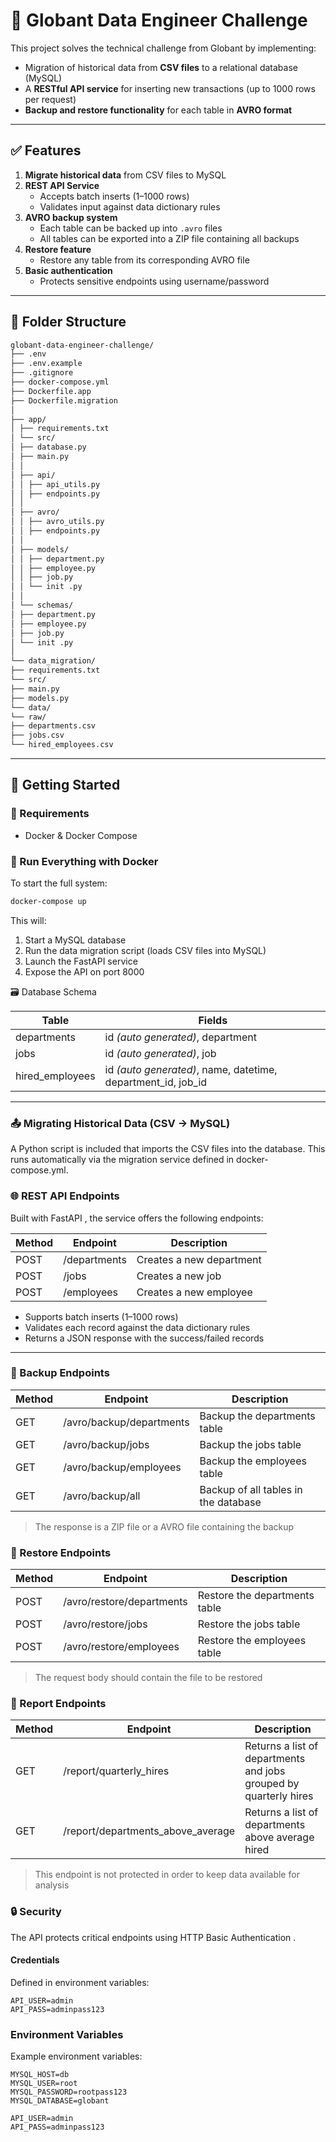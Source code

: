 # 📁 Globant Data Engineer Challenge

This project solves the technical challenge from Globant by implementing:

- Migration of historical data from **CSV files** to a relational database (MySQL)
- A **RESTful API service** for inserting new transactions (up to 1000 rows per request)
- **Backup and restore functionality** for each table in **AVRO format**



---

## ✅ Features

1. **Migrate historical data** from CSV files to MySQL  
2. **REST API Service**
   - Accepts batch inserts (1–1000 rows)
   - Validates input against data dictionary rules
3. **AVRO backup system**
   - Each table can be backed up into `.avro` files
   - All tables can be exported into a ZIP file containing all backups
4. **Restore feature**
   - Restore any table from its corresponding AVRO file
5. **Basic authentication**
   - Protects sensitive endpoints using username/password

---

## 🧱 Folder Structure
```sh
globant-data-engineer-challenge/
├── .env
├── .env.example
├── .gitignore
├── docker-compose.yml
├── Dockerfile.app
├── Dockerfile.migration
│
├── app/
│ ├── requirements.txt
│ └── src/
│ ├── database.py
│ ├── main.py
│ │
│ ├── api/
│ │ ├── api_utils.py
│ │ ├── endpoints.py
│ │
│ ├── avro/
│ │ ├── avro_utils.py
│ │ ├── endpoints.py
│ │
│ ├── models/
│ │ ├── department.py
│ │ ├── employee.py
│ │ ├── job.py
│ │ └── init .py
│ │
│ └── schemas/
│ ├── department.py
│ ├── employee.py
│ ├── job.py
│ └── init .py
│
└── data_migration/
├── requirements.txt
└── src/
├── main.py
├── models.py
└── data/
└── raw/
├── departments.csv
├── jobs.csv
└── hired_employees.csv
```
---

## 🚀 Getting Started

### 🔧 Requirements

- Docker & Docker Compose

### 🐳 Run Everything with Docker

To start the full system:

```bash
docker-compose up
```
This will:

1. Start a MySQL database
2. Run the data migration script (loads CSV files into MySQL)
3. Launch the FastAPI service
4. Expose the API on port 8000

🗃️ Database Schema

|Table|Fields|
|-----|------|
|departments|id *(auto generated)*, department|
|jobs|id *(auto generated)*, job|
|hired_employees|id *(auto generated)*, name, datetime, department_id, job_id|

---
### 📤 Migrating Historical Data (CSV → MySQL)
A Python script is included that imports the CSV files into the database. This runs automatically via the migration service defined in docker-compose.yml.

### 🌐 REST API Endpoints
Built with FastAPI , the service offers the following endpoints:

| Method | Endpoint | Description |
|--------|----------|-------------|
| POST   | /departments | Creates a new department |
| POST   | /jobs | Creates a new job|
| POST   | /employees | Creates a new employee|

* Supports batch inserts (1–1000 rows)
* Validates each record against the data dictionary rules
* Returns a JSON response with the success/failed records

---
### 💾 Backup Endpoints

| Method | Endpoint | Description |
|--------|----------|-------------|
| GET    | /avro/backup/departments | Backup the departments table |
| GET    | /avro/backup/jobs | Backup the jobs table |
| GET    | /avro/backup/employees | Backup the employees table |
| GET    | /avro/backup/all | Backup of all tables in the database |

> The response is a ZIP file or a AVRO file containing the backup

### 🔁 Restore Endpoints

| Method | Endpoint | Description |
|--------|----------|-------------|
| POST   | /avro/restore/departments | Restore the departments table |
| POST   | /avro/restore/jobs | Restore the jobs table |
| POST   | /avro/restore/employees | Restore the employees table |

> The request body should contain the file to be restored

### 📄 Report Endpoints

| Method | Endpoint | Description |
|--------|----------|-------------|
| GET   | /report/quarterly_hires | Returns a list of departments and jobs grouped by quarterly hires |
| GET   | /report/departments_above_average | Returns a list of departments above average hired |

> This endpoint is not protected in order to keep data available for analysis

### 🔒 Security
The API protects critical endpoints using HTTP Basic Authentication .

#### Credentials
Defined in environment variables:
```env
API_USER=admin
API_PASS=adminpass123
```

### Environment Variables
Example environment variables:
```env
MYSQL_HOST=db
MYSQL_USER=root
MYSQL_PASSWORD=rootpass123
MYSQL_DATABASE=globant

API_USER=admin
API_PASS=adminpass123
```
